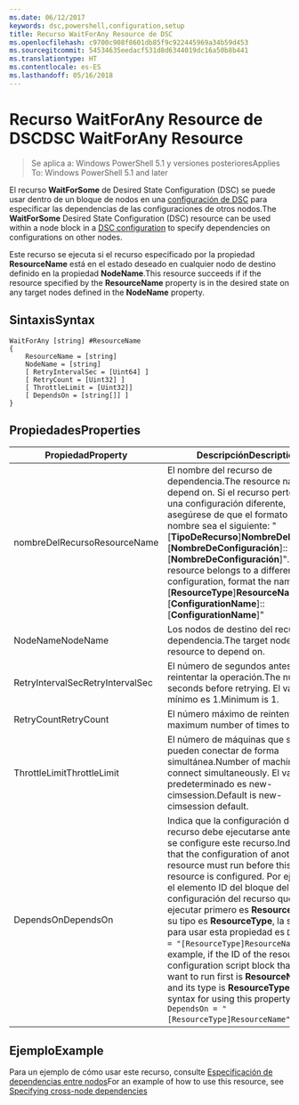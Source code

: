```yaml
---
ms.date: 06/12/2017
keywords: dsc,powershell,configuration,setup
title: Recurso WaitForAny Resource de DSC
ms.openlocfilehash: c9700c908f8601db85f9c922445969a34b59d453
ms.sourcegitcommit: 54534635eedacf531d8d6344019dc16a50b8b441
ms.translationtype: HT
ms.contentlocale: es-ES
ms.lasthandoff: 05/16/2018
---
```

# <a name="dsc-waitforany-resource"></a><span data-ttu-id="555b3-103">Recurso WaitForAny Resource de DSC</span><span class="sxs-lookup"><span data-stu-id="555b3-103">DSC WaitForAny Resource</span></span>

> <span data-ttu-id="555b3-104">Se aplica a: Windows PowerShell 5.1 y versiones posteriores</span><span class="sxs-lookup"><span data-stu-id="555b3-104">Applies To: Windows PowerShell 5.1 and later</span></span>

<span data-ttu-id="555b3-105">El recurso **WaitForSome** de Desired State Configuration (DSC) se puede usar dentro de un bloque de nodos en una [configuración de DSC](configurations.md) para especificar las dependencias de las configuraciones de otros nodos.</span><span class="sxs-lookup"><span data-stu-id="555b3-105">The **WaitForSome** Desired State Configuration (DSC) resource can be used within a node block in a [DSC configuration](configurations.md) to specify dependencies on configurations on other nodes.</span></span>

<span data-ttu-id="555b3-106">Este recurso se ejecuta si el recurso especificado por la propiedad **ResourceName** está en el estado deseado en cualquier nodo de destino definido en la propiedad **NodeName**.</span><span class="sxs-lookup"><span data-stu-id="555b3-106">This resource succeeds if if the resource specified by the **ResourceName** property is in the desired state on any target nodes defined in the **NodeName** property.</span></span>


## <a name="syntax"></a><span data-ttu-id="555b3-107">Sintaxis</span><span class="sxs-lookup"><span data-stu-id="555b3-107">Syntax</span></span>

```
WaitForAny [string] #ResourceName
{
    ResourceName = [string]
    NodeName = [string]
    [ RetryIntervalSec = [Uint64] ]
    [ RetryCount = [Uint32] ]
    [ ThrottleLimit = [Uint32]]
    [ DependsOn = [string[]] ]
}
```

## <a name="properties"></a><span data-ttu-id="555b3-108">Propiedades</span><span class="sxs-lookup"><span data-stu-id="555b3-108">Properties</span></span>

|  <span data-ttu-id="555b3-109">Propiedad</span><span class="sxs-lookup"><span data-stu-id="555b3-109">Property</span></span>  |  <span data-ttu-id="555b3-110">Descripción</span><span class="sxs-lookup"><span data-stu-id="555b3-110">Description</span></span>   |
|---|---|
| <span data-ttu-id="555b3-111">nombreDelRecurso</span><span class="sxs-lookup"><span data-stu-id="555b3-111">ResourceName</span></span>| <span data-ttu-id="555b3-112">El nombre del recurso de dependencia.</span><span class="sxs-lookup"><span data-stu-id="555b3-112">The resource name to depend on.</span></span> <span data-ttu-id="555b3-113">Si el recurso pertenece a una configuración diferente, asegúrese de que el formato del nombre sea el siguiente: "[__TipoDeRecurso__]__NombreDeRecurso__::[__NombreDeConfiguración__]::[__NombreDeConfiguración__]".</span><span class="sxs-lookup"><span data-stu-id="555b3-113">If this resource belongs to a different configuration, format the name as "[__ResourceType__]__ResourceName__::[__ConfigurationName__]::[__ConfigurationName__]"</span></span>|
| <span data-ttu-id="555b3-114">NodeName</span><span class="sxs-lookup"><span data-stu-id="555b3-114">NodeName</span></span>| <span data-ttu-id="555b3-115">Los nodos de destino del recurso de dependencia.</span><span class="sxs-lookup"><span data-stu-id="555b3-115">The target nodes of the resource to depend on.</span></span>|
| <span data-ttu-id="555b3-116">RetryIntervalSec</span><span class="sxs-lookup"><span data-stu-id="555b3-116">RetryIntervalSec</span></span>| <span data-ttu-id="555b3-117">El número de segundos antes de reintentar la operación.</span><span class="sxs-lookup"><span data-stu-id="555b3-117">The number of seconds before retrying.</span></span> <span data-ttu-id="555b3-118">El valor mínimo es 1.</span><span class="sxs-lookup"><span data-stu-id="555b3-118">Minimum is 1.</span></span>|
| <span data-ttu-id="555b3-119">RetryCount</span><span class="sxs-lookup"><span data-stu-id="555b3-119">RetryCount</span></span>| <span data-ttu-id="555b3-120">El número máximo de reintentos.</span><span class="sxs-lookup"><span data-stu-id="555b3-120">The maximum number of times to retry.</span></span>|
| <span data-ttu-id="555b3-121">ThrottleLimit</span><span class="sxs-lookup"><span data-stu-id="555b3-121">ThrottleLimit</span></span>| <span data-ttu-id="555b3-122">El número de máquinas que se pueden conectar de forma simultánea.</span><span class="sxs-lookup"><span data-stu-id="555b3-122">Number of machines to connect simultaneously.</span></span> <span data-ttu-id="555b3-123">El valor predeterminado es new-cimsession.</span><span class="sxs-lookup"><span data-stu-id="555b3-123">Default is new-cimsession default.</span></span>|
| <span data-ttu-id="555b3-124">DependsOn</span><span class="sxs-lookup"><span data-stu-id="555b3-124">DependsOn</span></span> | <span data-ttu-id="555b3-125">Indica que la configuración de otro recurso debe ejecutarse antes de que se configure este recurso.</span><span class="sxs-lookup"><span data-stu-id="555b3-125">Indicates that the configuration of another resource must run before this resource is configured.</span></span> <span data-ttu-id="555b3-126">Por ejemplo, si el elemento ID del bloque del script de configuración del recurso que quiere ejecutar primero es __ResourceName__ y su tipo es __ResourceType__, la sintaxis para usar esta propiedad es `DependsOn = "[ResourceType]ResourceName"`.</span><span class="sxs-lookup"><span data-stu-id="555b3-126">For example, if the ID of the resource configuration script block that you want to run first is __ResourceName__ and its type is __ResourceType__, the syntax for using this property is `DependsOn = "[ResourceType]ResourceName"`.</span></span>|


## <a name="example"></a><span data-ttu-id="555b3-127">Ejemplo</span><span class="sxs-lookup"><span data-stu-id="555b3-127">Example</span></span>

<span data-ttu-id="555b3-128">Para un ejemplo de cómo usar este recurso, consulte [Especificación de dependencias entre nodos](crossNodeDependencies.md)</span><span class="sxs-lookup"><span data-stu-id="555b3-128">For an example of how to use this resource, see [Specifying cross-node dependencies](crossNodeDependencies.md)</span></span>